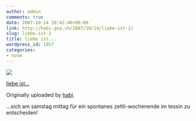 ```yaml
---
author: admin
comments: true
date: 2007-10-14 20:42:46+00:00
link: http://habi.gna.ch/2007/10/14/liebe-ist-2/
slug: liebe-ist-2
title: liebe ist...
wordpress_id: 1057
categories:
- none
---
```



 [![](http://farm3.static.flickr.com/2196/1571326929_29d1f7055c_m.jpg)](http://www.flickr.com/photos/habi/1571326929/)
   

 
  [liebe ist...](http://www.flickr.com/photos/habi/1571326929/)
    

  Originally uploaded by [habi](http://www.flickr.com/people/habi/).
 




...sich am samstag mittag für ein spontanes zeltli-wochenende im tessin zu entscheiden!
  


